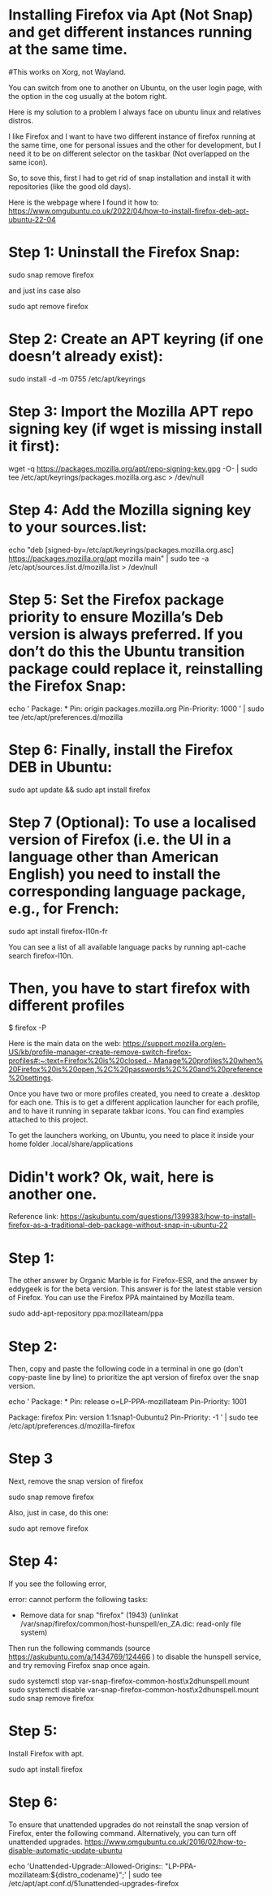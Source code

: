 # Installing Firefox via Apt (Not Snap) and get different instances running at the same time.

#This works on Xorg, not Wayland.

You can switch from one to another on Ubuntu, on the user login page, with the option in the cog usually at the botom right.

Here is my solution to a problem I always face on ubuntu linux and relatives distros.

I like Firefox and I want to have two different instance of firefox running at the same time, one for personal issues and the other for development, but I need it to be on different selector on the taskbar (Not overlapped on the same icon).

So, to sove this, first I had to get rid of snap installation and install it with repositories (like the good old days).

Here is the webpage where I found it how to: https://www.omgubuntu.co.uk/2022/04/how-to-install-firefox-deb-apt-ubuntu-22-04

# Step 1: Uninstall the Firefox Snap:

sudo snap remove firefox

and just ins case also

sudo apt remove firefox

# Step 2: Create an APT keyring (if one doesn’t already exist):

sudo install -d -m 0755 /etc/apt/keyrings

# Step 3: Import the Mozilla APT repo signing key (if wget is missing install it first):

wget -q https://packages.mozilla.org/apt/repo-signing-key.gpg -O- | sudo tee /etc/apt/keyrings/packages.mozilla.org.asc > /dev/null

# Step 4: Add the Mozilla signing key to your sources.list:

echo "deb [signed-by=/etc/apt/keyrings/packages.mozilla.org.asc] https://packages.mozilla.org/apt mozilla main" | sudo tee -a /etc/apt/sources.list.d/mozilla.list > /dev/null

# Step 5: Set the Firefox package priority to ensure Mozilla’s Deb version is always preferred. If you don’t do this the Ubuntu transition package could replace it, reinstalling the Firefox Snap:

echo '
Package: *
Pin: origin packages.mozilla.org
Pin-Priority: 1000
' | sudo tee /etc/apt/preferences.d/mozilla

# Step 6: Finally, install the Firefox DEB in Ubuntu:

sudo apt update && sudo apt install firefox
# Step 7 (Optional): To use a localised version of Firefox (i.e. the UI in a language other than American English) you need to install the corresponding language package, e.g., for French:

sudo apt install firefox-l10n-fr

You can see a list of all available language packs by running apt-cache search firefox-l10n.

# Then, you have to start firefox with different profiles

$ firefox -P

Here is the main data on the web: https://support.mozilla.org/en-US/kb/profile-manager-create-remove-switch-firefox-profiles#:~:text=Firefox%20is%20closed.-,Manage%20profiles%20when%20Firefox%20is%20open,%2C%20passwords%2C%20and%20preference%20settings.

Once you have two or more profiles created, you need to create a .desktop for each one. This is to get a different application launcher for each profile, and to have it running in separate takbar icons.
You can find examples attached to this project.

To get the launchers working, on Ubuntu, you need to place it inside your home folder .local/share/applications


# Didin't work? Ok, wait, here is another one.

Reference link: https://askubuntu.com/questions/1399383/how-to-install-firefox-as-a-traditional-deb-package-without-snap-in-ubuntu-22

# Step 1:
The other answer by Organic Marble is for Firefox-ESR, and the answer by eddygeek is for the beta version.
This answer is for the latest stable version of Firefox. You can use the Firefox PPA maintained by Mozilla team.

sudo add-apt-repository ppa:mozillateam/ppa

# Step 2:
Then, copy and paste the following code in a terminal in one go (don't copy-paste line by line) to prioritize the apt version of firefox over the snap version.

echo '
Package: *
Pin: release o=LP-PPA-mozillateam
Pin-Priority: 1001

Package: firefox
Pin: version 1:1snap1-0ubuntu2
Pin-Priority: -1
' | sudo tee /etc/apt/preferences.d/mozilla-firefox

# Step 3
Next, remove the snap version of firefox

sudo snap remove firefox

Also, just in case, do this one:

sudo apt remove firefox

# Step 4:
If you see the following error,

error: cannot perform the following tasks:
- Remove data for snap "firefox" (1943) (unlinkat /var/snap/firefox/common/host-hunspell/en_ZA.dic: read-only file system)

Then run the following commands (source https://askubuntu.com/a/1434769/124466 ) to disable the hunspell service, and try removing Firefox snap once again.

sudo systemctl stop var-snap-firefox-common-host\\x2dhunspell.mount
sudo systemctl disable var-snap-firefox-common-host\\x2dhunspell.mount
sudo snap remove firefox

# Step 5:

Install Firefox with apt.

sudo apt install firefox

# Step 6:

To ensure that unattended upgrades do not reinstall the snap version of Firefox, enter the following command. Alternatively, you can turn off unattended upgrades. https://www.omgubuntu.co.uk/2016/02/how-to-disable-automatic-update-ubuntu

echo 'Unattended-Upgrade::Allowed-Origins:: "LP-PPA-mozillateam:${distro_codename}";' | sudo tee /etc/apt/apt.conf.d/51unattended-upgrades-firefox
